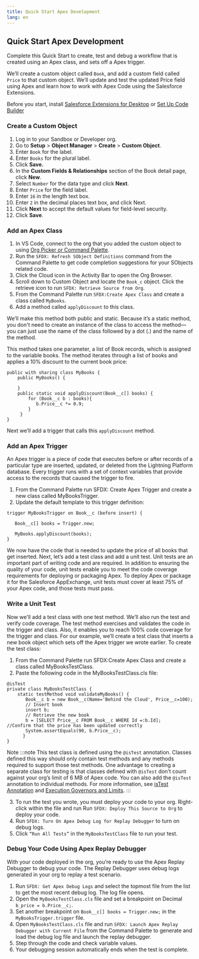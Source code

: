 ```yaml
---
title: Quick Start Apex Development
lang: en
---
```

  
## Quick Start Apex Development
Complete this Quick Start to create, test and debug a workflow that is created using an Apex class, and sets off a Apex trigger.

We’ll create a custom object called `Book`, and add a custom field called `Price` to that custom object. We’ll update and test the updated Price field using Apex and learn how to work with Apex Code using the Salesforce Extensions.


Before you start, install [Salesforce Extensions for Desktop](./en/../../vscode-desktop/install.md) or [Set Up Code Builder](./en/../../codebuilder/cb-setup.md)


### Create a Custom Object
1. Log in to your Sandbox or Developer org.
2. Go to **Setup** > **Object Manager** > **Create** > **Custom Object**.
3. Enter `Book` for the label.
4. Enter `Books` for the plural label.
5. Click **Save.**
6. In the **Custom Fields & Relationships** section of the Book detail page, click **New**.
7. Select `Number` for the data type and click **Next**.
8. Enter `Price` for the field label.
9. Enter `16` in the length text box.
10. Enter `2` in the decimal places text box, and click Next.
11. Click **Next** to accept the default values for field-level security.
12. Click **Save**.

### Add an Apex Class
1. In VS Code, connect to the org that you added the custom object to using [Org Picker or Command Palette](../user-guide/default-org.md).
2. Run the `SFDX: Refresh SObject Definitions` command from the Command Palette to get code completion suggestions for your SObjects related code.
3. Click the Cloud icon in the Activity Bar to open the Org Browser.
4. Scroll down to Custom Object and locate the `Book_c` object. Click the retrieve icon to run `SFDX: Retrieve Source from Org`.
5. From the Command Palette run `SFDX:Create Apex Class` and create a class called `MyBooks`. 
6. Add a method called `applyDiscount` to this class. 
   
We’ll make this method both public and static. Because it’s a static method, you don't need to create an instance of the class to access the method—you can just use the name of the class followed by a dot (.) and the name of the method.

This method takes one parameter, a list of Book records, which is assigned to the variable books. The method iterates through a list of books and applies a 10% discount to the current book price:

```
public with sharing class MyBooks {
    public MyBooks() {

    }
    public static void applyDiscount(Book__c[] books) {
        for (Book__c b : books){
           b.Price__c *= 0.9;
        }
     }
}
```
Next we’ll add a trigger that calls this `applyDiscount` method. 

### Add an Apex Trigger
An Apex trigger is a piece of code that executes before or after records of a particular type are inserted, updated, or deleted from the Lightning Platform database. Every trigger runs with a set of context variables that provide access to the records that caused the trigger to fire.
1. From the Command Palette run SFDX: Create Apex Trigger and create a new class called MyBooksTrigger. 
2. Update the default template to this trigger definition:

```
trigger MyBooksTrigger on Book__c (before insert) {

   Book__c[] books = Trigger.new;

   MyBooks.applyDiscount(books);
}
```

We now have the code that is needed to update the price of all books that get inserted. Next, let’s add a test class and add a unit test. Unit tests are an important part of writing code and are required. In addition to ensuring the quality of your code, unit tests enable you to meet the code coverage requirements for deploying or packaging Apex. To deploy Apex or package it for the Salesforce AppExchange, unit tests must cover at least 75% of your Apex code, and those tests must pass.

### Write a Unit Test
Now we'll add a test class with one test method. We’ll also run the test and verify code coverage. The test method exercises and validates the code in the trigger and class. Also, it enables you to reach 100% code coverage for the trigger and class.
For our example, we’ll create a test class that inserts a new book object which sets off the Apex trigger we wrote earlier. 
To create the test class:

1. From the Command Palette run SFDX:Create Apex Class and create a class called MyBooksTestClass. 
2. Paste the following code in the MyBooksTestClass.cls file:

```
@isTest 
private class MyBooksTestClass {
    static testMethod void validateMyBooks() {
       Book__c b = new Book__c(Name='Behind the Cloud', Price__c=100);
       // Insert book
       insert b;    
       // Retrieve the new book
       b = [SELECT Price__c FROM Book__c WHERE Id =:b.Id];
//Confirm that the price has been updated correctly
       System.assertEquals(90, b.Price__c);
      }
}
```
Note
:::note
This test class is defined using the `@isTest` annotation. Classes defined this way should only contain test methods and any methods required to support those test methods. One advantage to creating a separate class for testing is that classes defined with `@isTest` don’t count against your org’s limit of 6 MB of Apex code. You can also add the `@isTest` annotation to individual methods. For more information, see [isTest Annotation](https://developer.salesforce.com/docs/atlas.en-us.apexcode.meta/apexcode/apex_classes_annotation_isTest.htm) and [Execution Governors and Limits](https://developer.salesforce.com/docs/atlas.en-us.apexcode.meta/apexcode/apex_gov_limits.htm).
:::

3. To run the test you wrote, you must deploy your code to your org. Right-click within the file and run Run `SFDX: Deploy This Source to Org` to deploy your code. 
4. Run `SFDX: Turn On Apex Debug Log for Replay Debugger` to turn on debug logs.
5.  Click `“Run All Tests”` in the `MyBooksTestClass` file to run your test.  

### Debug Your Code Using Apex Replay Debugger
With your code deployed in the org, you’re ready to use the Apex Replay Debugger to debug your code. The Replay Debugger uses debug logs generated in your org to replay a test scenario. 
1. Run `SFDX: Get Apex Debug Logs` and select the topmost file from the list to get the most recent debug log.
 The log file opens.
2. Open the `MyBooksTestClass.cls` file and set a breakpoint on Decimal `b_price = b.Price__c;`.
3. Set another breakpoint on `Book__c[] books = Trigger.new;` in the `MyBooksTrigger.trigger` file. 
4. Open `MyBooksTestClass.cls` file and run `SFDX: Launch Apex Replay Debugger with Current File` from the Command Palette to generate and load the debug log file and launch the replay debugger.
5. Step through the code and check variable values.
6. Your debugging session automatically ends when the test is complete.
